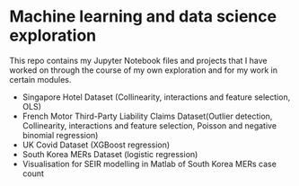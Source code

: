 # Machine learning and data science exploration
This repo contains my Jupyter Notebook files and projects that I have worked on through the course of my own exploration and for my work in certain modules.

- Singapore Hotel Dataset (Collinearity, interactions and feature selection, OLS)
- French Motor Third-Party Liability Claims Dataset(Outlier detection, Collinearity, interactions and feature selection, Poisson and negative binomial regression)
- UK Covid Dataset (XGBoost regression)
- South Korea MERs Dataset (logistic regression)
- Visualisation for SEIR modelling in Matlab of South Korea MERs case count
